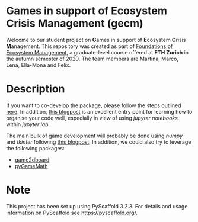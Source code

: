 **G**ames in support of **E**cosystem **C**risis **M**anagement (gecm)
======================================================================

Welcome to our student project on **G**ames in support of **E**cosystem **C**risis **M**anagement. 
This repository was created as part of [Foundations of Ecosystem Management](https://ecology.ethz.ch/education/master-courses/foundations-of-ecosystem-management.html), 
a graduate-level course offered at **ETH Zurich** in the autumn semester of 2020. 
The team members are Martina, Marco, Lena, Ella-Mona and Felix.


Description
===========

If you want to co-develop the package, please follow the steps outlined [here](https://pypi.org/project/PyScaffold). 
In addition, [this blogpost](https://florianwilhelm.info/2018/11/working_efficiently_with_jupyter_lab/)
is an excellent entry point for learning how to organise your code well, especially
in view of using *jupyter notebooks* within *jupyter lab*.

The main bulk of game development will probably be done using *numpy* and *tkinter* following [this blogpost](https://towardsdatascience.com/making-simple-games-in-python-f35f3ae6f31a).
In addition, we could also try to leverage the following packages:

- [game2dboard](https://pypi.org/project/game2dboard)
- [pyGameMath](https://github.com/AlexMarinescu/pyGameMath)


Note
====

This project has been set up using PyScaffold 3.2.3. For details and usage
information on PyScaffold see https://pyscaffold.org/.
